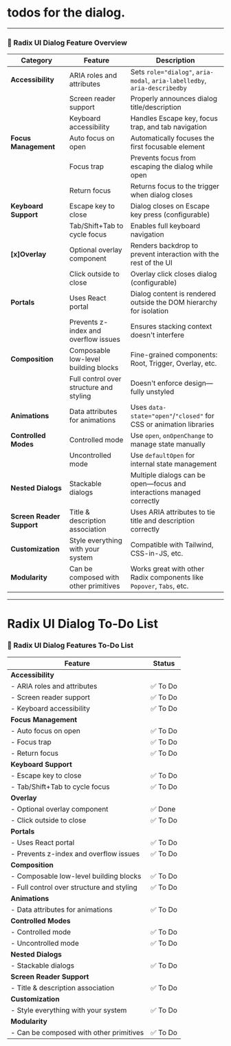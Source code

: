 # todos for the dialog.
---

### 🧩 Radix UI Dialog Feature Overview

| **Category**           | **Feature**                                                                                   | **Description** |
|------------------------|-----------------------------------------------------------------------------------------------|-----------------|
| **Accessibility**         | ARIA roles and attributes                | Sets `role="dialog"`, `aria-modal`, `aria-labelledby`, `aria-describedby` |
|                           | Screen reader support                    | Properly announces dialog title/description |
|                           | Keyboard accessibility                   | Handles Escape key, focus trap, and tab navigation |
| **Focus Management**      | Auto focus on open                       | Automatically focuses the first focusable element |
|                           | Focus trap                               | Prevents focus from escaping the dialog while open |
|                           | Return focus                             | Returns focus to the trigger when dialog closes |
| **Keyboard Support**      | Escape key to close                      | Dialog closes on Escape key press (configurable) |
|                           | Tab/Shift+Tab to cycle focus             | Enables full keyboard navigation |
| **[x]Overlay**               | Optional overlay component               | Renders backdrop to prevent interaction with the rest of the UI |
|                           | Click outside to close                   | Overlay click closes dialog (configurable) |
| **Portals**               | Uses React portal                        | Dialog content is rendered outside the DOM hierarchy for isolation |
|                           | Prevents z-index and overflow issues     | Ensures stacking context doesn't interfere |
| **Composition**           | Composable low-level building blocks     | Fine-grained components: Root, Trigger, Overlay, etc. |
|                           | Full control over structure and styling  | Doesn't enforce design—fully unstyled |
| **Animations**            | Data attributes for animations           | Uses `data-state="open"`/`"closed"` for CSS or animation libraries |
| **Controlled Modes**      | Controlled mode                          | Use `open`, `onOpenChange` to manage state manually |
|                           | Uncontrolled mode                        | Use `defaultOpen` for internal state management |
| **Nested Dialogs**        | Stackable dialogs                        | Multiple dialogs can be open—focus and interactions managed correctly |
| **Screen Reader Support** | Title & description association          | Uses ARIA attributes to tie title and description correctly |
| **Customization**         | Style everything with your system        | Compatible with Tailwind, CSS-in-JS, etc. |
| **Modularity**            | Can be composed with other primitives    | Works great with other Radix components like `Popover`, `Tabs`, etc. |

---


# Radix UI Dialog To-Do List

### 🧩 Radix UI Dialog Features To-Do List

| **Feature**                                      | **Status**        |
|--------------------------------------------------|-------------------|
| **Accessibility**                                |                   |
| - ARIA roles and attributes                      | ✅ To Do          |
| - Screen reader support                          | ✅ To Do          |
| - Keyboard accessibility                         | ✅ To Do          |
| **Focus Management**                             |                   |
| - Auto focus on open                             | ✅ To Do          |
| - Focus trap                                     | ✅ To Do          |
| - Return focus                                   | ✅ To Do          |
| **Keyboard Support**                             |                   |
| - Escape key to close                            | ✅ To Do          |
| - Tab/Shift+Tab to cycle focus                   | ✅ To Do          |
| **Overlay**                                      |                   |
| - Optional overlay component                     | ✅ Done           |
| - Click outside to close                         | ✅ To Do          |
| **Portals**                                      |                   |
| - Uses React portal                              | ✅ To Do          |
| - Prevents z-index and overflow issues           | ✅ To Do          |
| **Composition**                                  |                   |
| - Composable low-level building blocks           | ✅ To Do          |
| - Full control over structure and styling        | ✅ To Do          |
| **Animations**                                   |                   |
| - Data attributes for animations                 | ✅ To Do          |
| **Controlled Modes**                             |                   |
| - Controlled mode                                | ✅ To Do          |
| - Uncontrolled mode                              | ✅ To Do          |
| **Nested Dialogs**                               |                   |
| - Stackable dialogs                              | ✅ To Do          |
| **Screen Reader Support**                        |                   |
| - Title & description association                | ✅ To Do          |
| **Customization**                                |                   |
| - Style everything with your system              | ✅ To Do          |
| **Modularity**                                   |                   |
| - Can be composed with other primitives          | ✅ To Do          |
